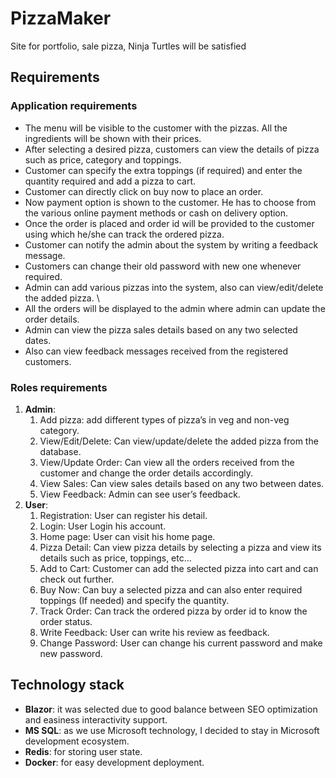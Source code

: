 # PizzaMaker
Site for portfolio, sale pizza, Ninja Turtles will be satisfied

## Requirements

### Application requirements

- The menu will be visible to the customer with the pizzas. All the ingredients will be shown with their prices. 
- After selecting a desired pizza, customers can view the details of pizza such as price, category and toppings. 
- Customer can specify the extra toppings (if required) and enter the quantity required and add a pizza to cart. 
- Customer can directly click on buy now to place an order. 
- Now payment option is shown to the customer. He has to choose from the various online payment methods or cash on delivery option. 
- Once the order is placed and order id will be provided to the customer using which he/she can track the ordered pizza. 
- Customer can notify the admin about the system by writing a feedback message. 
- Customers can change their old password with new one whenever required. 
- Admin can add various pizzas into the system, also can view/edit/delete the added pizza. \
- All the orders will be displayed to the admin where admin can update the order details. 
- Admin can view the pizza sales details based on any two selected dates. 
- Also can view feedback messages received from the registered customers.

### Roles requirements
1. **Admin**:
   1. Add pizza: add different types of pizza’s in veg and non-veg category. 
   2. View/Edit/Delete: Can view/update/delete the added pizza from the database. 
   3. View/Update Order: Can view all the orders received from the customer and change the order details accordingly. 
   4. View Sales: Can view sales details based on any two between dates. 
   5. View Feedback: Admin can see user’s feedback.
2. **User**:
   1. Registration: User can register his detail. 
   2. Login: User Login his account. 
   3. Home page: User can visit his home page. 
   4. Pizza Detail: Can view pizza details by selecting a pizza and view its details such as price, toppings, etc… 
   5. Add to Cart: Customer can add the selected pizza into cart and can check out further. 
   6. Buy Now: Can buy a selected pizza and can also enter required toppings (If needed) and specify the quantity. 
   7. Track Order: Can track the ordered pizza by order id to know the order status. 
   8. Write Feedback: User can write his review as feedback. 
   9. Change Password: User can change his current password and make new password.

## Technology stack

- **Blazor**: it was selected due to good balance between SEO optimization and easiness interactivity support.
- **MS SQL**: as we use Microsoft technology, I decided to stay in Microsoft development ecosystem.
- **Redis**: for storing user state.
- **Docker**: for easy development deployment.